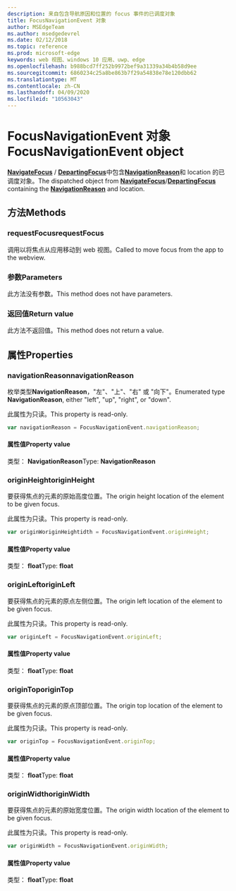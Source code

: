 ```yaml
---
description: 来自包含导航原因和位置的 focus 事件的已调度对象
title: FocusNavigationEvent 对象
author: MSEdgeTeam
ms.author: msedgedevrel
ms.date: 02/12/2018
ms.topic: reference
ms.prod: microsoft-edge
keywords: web 视图、windows 10 应用、uwp、edge
ms.openlocfilehash: b988bcd7ff252b9972bef9a31339a34b4b58d9ee
ms.sourcegitcommit: 6860234c25a8be863b7f29a54838e78e120dbb62
ms.translationtype: MT
ms.contentlocale: zh-CN
ms.lasthandoff: 04/09/2020
ms.locfileid: "10563043"
---
```

# <span data-ttu-id="2c5aa-104">FocusNavigationEvent 对象</span><span class="sxs-lookup"><span data-stu-id="2c5aa-104">FocusNavigationEvent object</span></span>

<span data-ttu-id="2c5aa-105">[**NavigateFocus**](../webview.md#navigatefocus) / [**DepartingFocus**](../webview.md#departingfocus)中包含[**NavigationReason**](#navigationreason)和 location 的已调度对象。</span><span class="sxs-lookup"><span data-stu-id="2c5aa-105">The dispatched object from [**NavigateFocus**](../webview.md#navigatefocus)/[**DepartingFocus**](../webview.md#departingfocus) containing the [**NavigationReason**](#navigationreason) and location.</span></span> 

## <span data-ttu-id="2c5aa-106">方法</span><span class="sxs-lookup"><span data-stu-id="2c5aa-106">Methods</span></span>

### <span data-ttu-id="2c5aa-107">requestFocus</span><span class="sxs-lookup"><span data-stu-id="2c5aa-107">requestFocus</span></span>

<span data-ttu-id="2c5aa-108">调用以将焦点从应用移动到 web 视图。</span><span class="sxs-lookup"><span data-stu-id="2c5aa-108">Called to move focus from the app to the webview.</span></span>

### <span data-ttu-id="2c5aa-109">参数</span><span class="sxs-lookup"><span data-stu-id="2c5aa-109">Parameters</span></span>

<span data-ttu-id="2c5aa-110">此方法没有参数。</span><span class="sxs-lookup"><span data-stu-id="2c5aa-110">This method does not have parameters.</span></span>

### <span data-ttu-id="2c5aa-111">返回值</span><span class="sxs-lookup"><span data-stu-id="2c5aa-111">Return value</span></span>

<span data-ttu-id="2c5aa-112">此方法不返回值。</span><span class="sxs-lookup"><span data-stu-id="2c5aa-112">This method does not return a value.</span></span>

## <span data-ttu-id="2c5aa-113">属性</span><span class="sxs-lookup"><span data-stu-id="2c5aa-113">Properties</span></span>
    
### <span data-ttu-id="2c5aa-114">navigationReason</span><span class="sxs-lookup"><span data-stu-id="2c5aa-114">navigationReason</span></span>

<span data-ttu-id="2c5aa-115">枚举类型**NavigationReason**，"左"、"上"、"右" 或 "向下"。</span><span class="sxs-lookup"><span data-stu-id="2c5aa-115">Enumerated type **NavigationReason**, either "left", "up", "right", or "down".</span></span> 

<span data-ttu-id="2c5aa-116">此属性为只读。</span><span class="sxs-lookup"><span data-stu-id="2c5aa-116">This property is read-only.</span></span>

```js
var navigationReason = FocusNavigationEvent.navigationReason;
```

#### <span data-ttu-id="2c5aa-117">属性值</span><span class="sxs-lookup"><span data-stu-id="2c5aa-117">Property value</span></span>
<span data-ttu-id="2c5aa-118">类型： **NavigationReason**</span><span class="sxs-lookup"><span data-stu-id="2c5aa-118">Type: **NavigationReason**</span></span>

### <span data-ttu-id="2c5aa-119">originHeight</span><span class="sxs-lookup"><span data-stu-id="2c5aa-119">originHeight</span></span>

<span data-ttu-id="2c5aa-120">要获得焦点的元素的原始高度位置。</span><span class="sxs-lookup"><span data-stu-id="2c5aa-120">The origin height location of the element to be given focus.</span></span>

<span data-ttu-id="2c5aa-121">此属性为只读。</span><span class="sxs-lookup"><span data-stu-id="2c5aa-121">This property is read-only.</span></span>

```js
var originWoriginHeightidth = FocusNavigationEvent.originHeight;
```

#### <span data-ttu-id="2c5aa-122">属性值</span><span class="sxs-lookup"><span data-stu-id="2c5aa-122">Property value</span></span>
<span data-ttu-id="2c5aa-123">类型： **float**</span><span class="sxs-lookup"><span data-stu-id="2c5aa-123">Type: **float**</span></span>

### <span data-ttu-id="2c5aa-124">originLeft</span><span class="sxs-lookup"><span data-stu-id="2c5aa-124">originLeft</span></span>

<span data-ttu-id="2c5aa-125">要获得焦点的元素的原点左侧位置。</span><span class="sxs-lookup"><span data-stu-id="2c5aa-125">The origin left location of the element to be given focus.</span></span>

<span data-ttu-id="2c5aa-126">此属性为只读。</span><span class="sxs-lookup"><span data-stu-id="2c5aa-126">This property is read-only.</span></span>

```js
var originLeft = FocusNavigationEvent.originLeft;
```

#### <span data-ttu-id="2c5aa-127">属性值</span><span class="sxs-lookup"><span data-stu-id="2c5aa-127">Property value</span></span>
<span data-ttu-id="2c5aa-128">类型： **float**</span><span class="sxs-lookup"><span data-stu-id="2c5aa-128">Type: **float**</span></span>

### <span data-ttu-id="2c5aa-129">originTop</span><span class="sxs-lookup"><span data-stu-id="2c5aa-129">originTop</span></span>

<span data-ttu-id="2c5aa-130">要获得焦点的元素的原点顶部位置。</span><span class="sxs-lookup"><span data-stu-id="2c5aa-130">The origin top location of the element to be given focus.</span></span>

<span data-ttu-id="2c5aa-131">此属性为只读。</span><span class="sxs-lookup"><span data-stu-id="2c5aa-131">This property is read-only.</span></span>

```js
var originTop = FocusNavigationEvent.originTop;
```

#### <span data-ttu-id="2c5aa-132">属性值</span><span class="sxs-lookup"><span data-stu-id="2c5aa-132">Property value</span></span>
<span data-ttu-id="2c5aa-133">类型： **float**</span><span class="sxs-lookup"><span data-stu-id="2c5aa-133">Type: **float**</span></span>

### <span data-ttu-id="2c5aa-134">originWidth</span><span class="sxs-lookup"><span data-stu-id="2c5aa-134">originWidth</span></span>

<span data-ttu-id="2c5aa-135">要获得焦点的元素的原始宽度位置。</span><span class="sxs-lookup"><span data-stu-id="2c5aa-135">The origin width location of the element to be given focus.</span></span>

<span data-ttu-id="2c5aa-136">此属性为只读。</span><span class="sxs-lookup"><span data-stu-id="2c5aa-136">This property is read-only.</span></span>

```js
var originWidth = FocusNavigationEvent.originWidth;
```

#### <span data-ttu-id="2c5aa-137">属性值</span><span class="sxs-lookup"><span data-stu-id="2c5aa-137">Property value</span></span>
<span data-ttu-id="2c5aa-138">类型： **float**</span><span class="sxs-lookup"><span data-stu-id="2c5aa-138">Type: **float**</span></span>

